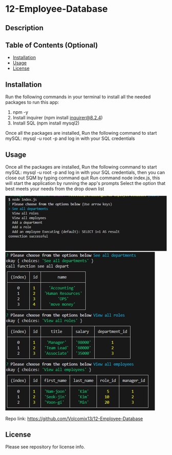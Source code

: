 # 12-Employee-Database

## Description



## Table of Contents (Optional)

- [Installation](#installation)
- [Usage](#usage)
- [License](#license)

## Installation
Run the following commands in your terminal to install all the needed packages to run this app:
1. npm -y
2. Install inquirer (npm install inquirer@8.2.4)
3. Install SQL (npm install mysql2)

Once all the packages are installed,
Run the following command to start mySQL: mysql -u root -p and log in with your SQL credentials

## Usage

Once all the packages are installed,
Run the following command to start mySQL: mysql -u root -p and log in with your SQL credentials, then you can close out SQM by typing command quit
Run command node index.js, this will start the application by running the app's prompts
Select the option that best meets your needs from the drop down list

    
![AppImage](./assets/AppImage.png)
![AppImage](./assets/AppImage2.png)
    

Repo link: https://github.com/Volcomix13/12-Employee-Database

## License
Please see repository for license info.